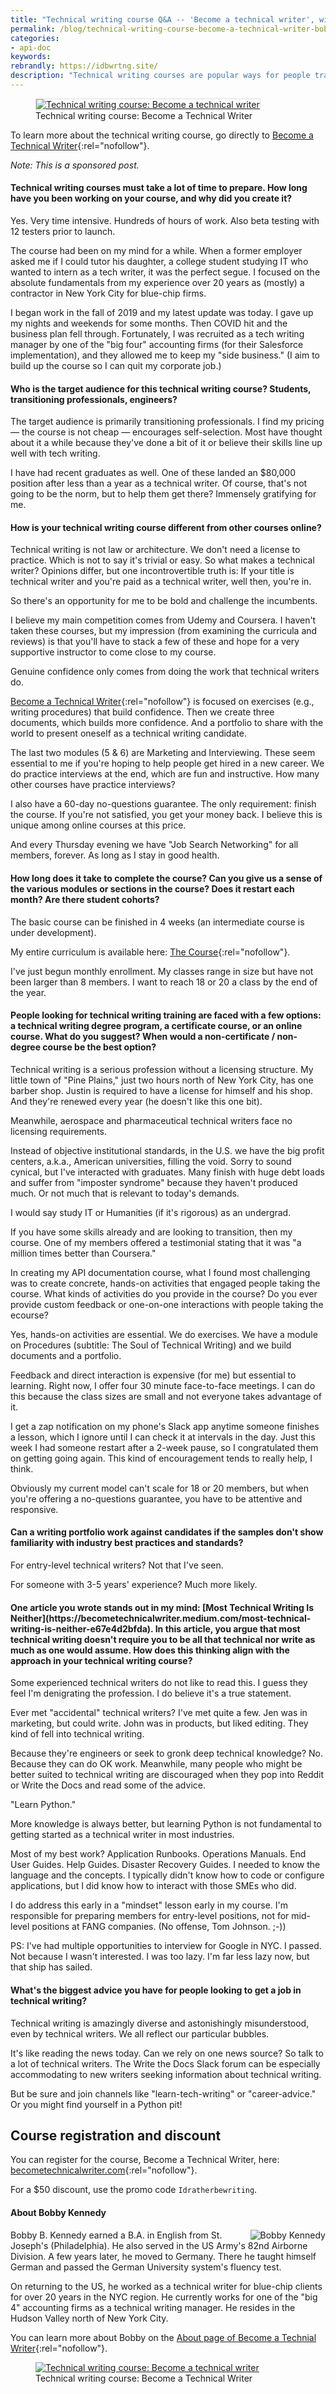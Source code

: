 ```yaml
---
title: "Technical writing course Q&A -- 'Become a technical writer', with Bobby Kennedy"
permalink: /blog/technical-writing-course-become-a-technical-writer-bobby-kennedy/
categories:
- api-doc
keywords:
rebrandly: https://idbwrtng.site/
description: "Technical writing courses are popular ways for people transitioning into technical writing careers to build their skills, become familiar with the technical writing profession, and ultimately transition into jobs as technical writers. I had a chance to chat with Bobby Kennedy, a professional technical writer based in New York, who recently created a technical writing course called <a href='https://idbwrtng.com/btw'>Become a Technical Writer</a>."
---
```


<figure><a rel="nofollow" href="https://idbwrtng.com/btw"><img style="border: 1px solid #dedede" src="https://s3.us-west-1.wasabisys.com/idbwmedia.com/images/becomeatechnicalwriter2.png" alt="Technical writing course: Become a technical writer" /></a><figcaption>Technical writing course: Become a Technical Writer</figcaption></figure>

To learn more about the technical writing course, go directly to [Become a Technical Writer](https://idbwrtng.com/btw){:rel="nofollow"}.

*Note: This is a sponsored post.*

<h4>Technical writing courses must take a lot of time to prepare. How long have you been working on your course, and why did you create it?</h4>

Yes. Very time intensive. Hundreds of hours of work. Also beta testing with 12 testers prior to launch.

The course had been on my mind for a while. When a former employer asked me if I could tutor his daughter, a college student studying IT who wanted to intern as a tech writer, it was the perfect segue. I focused on the absolute fundamentals from my experience over 20 years as (mostly) a contractor in New York City for blue-chip firms.

I began work in the fall of 2019 and my latest update was today. I gave up my nights and weekends for some months. Then COVID hit and the business plan fell through. Fortunately, I was recruited as a tech writing manager by one of the "big four" accounting firms (for their Salesforce implementation), and they allowed me to keep my "side business." (I aim to build up the course so I can quit my corporate job.)

<h4>Who is the target audience for this technical writing course? Students, transitioning professionals, engineers?</h4>

The target audience is primarily transitioning professionals. I find my pricing &mdash; the course is not cheap &mdash; encourages self-selection. Most have thought about it a while because they've done a bit of it or believe their skills line up well with tech writing.

I have had recent graduates as well. One of these landed an $80,000 position after less than a year as a technical writer. Of course, that's not going to be the norm, but to help them get there? Immensely gratifying for me.

<h4>How is your technical writing course different from other courses online?</h4>

Technical writing is not law or architecture. We don't need a license to practice. Which is not to say it's trivial or easy. So what makes a technical writer? Opinions differ, but one incontrovertible truth is: If your title is technical writer and you're paid as a technical writer, well then, you're in.

So there's an opportunity for me to be bold and challenge the incumbents.

I believe my main competition comes from Udemy and Coursera. I haven't taken these courses, but my impression (from examining the curricula and reviews) is that you'll have to stack a few of these and hope for a very supportive instructor to come close to my course.

Genuine confidence only comes from doing the work that technical writers do.

[Become a Technical Writer](https://idbwrtng.com/btw){:rel="nofollow"} is focused on exercises (e.g., writing procedures) that build confidence. Then we create three documents, which builds more confidence. And a portfolio to share with the world to present oneself as a technical writing candidate.

The last two modules (5 & 6) are Marketing and Interviewing. These seem essential to me if you're hoping to help people get hired in a new career. We do practice interviews at the end, which are fun and instructive. How many other courses have practice interviews?

I also have a 60-day no-questions guarantee. The only requirement: finish the course. If you're not satisfied, you get your money back. I believe this is unique among online courses at this price.

And every Thursday evening we have "Job Search Networking" for all members, forever. As long as I stay in good health.

<h4>How long does it take to complete the course? Can you give us a sense of the various modules or sections in the course? Does it restart each month? Are there student cohorts?</h4>

The basic course can be finished in 4 weeks (an intermediate course is under development).  

My entire curriculum is available here: [The Course](https://idbwrtng.com/btwthe-course){:rel="nofollow"}.

I've just begun monthly enrollment. My classes range in size but have not been larger than 8 members. I want to reach 18 or 20 a class by the end of the year.

<h4>People looking for technical writing training are faced with a few options: a technical writing degree program, a certificate course, or an online course. What do you suggest? When would a non-certificate / non-degree course be the best option?</h4>

Technical writing is a serious profession without a licensing structure. My little town of "Pine Plains," just two hours north of New York City, has one barber shop. Justin is required to have a license for himself and his shop. And they're renewed every year (he doesn't like this one bit).

Meanwhile, aerospace and pharmaceutical technical writers face no licensing requirements.

Instead of objective institutional standards, in the U.S. we have the big profit centers, a.k.a., American universities, filling the void. Sorry to sound cynical, but I've interacted with graduates. Many finish with huge debt loads and suffer from "imposter syndrome" because they haven't produced much. Or not much that is relevant to today's demands.

I would say study IT or Humanities (if it's rigorous) as an undergrad.

If you have some skills already and are looking to transition, then my course. One of my members offered a testimonial stating that it was "a million times better than Coursera."

In creating my API documentation course, what I found most challenging was to create concrete, hands-on activities that engaged people taking the course. What kinds of activities do you provide in the course? Do you ever provide custom feedback or one-on-one interactions with people taking the ecourse?

Yes, hands-on activities are essential. We do exercises. We have a module on Procedures (subtitle: The Soul of Technical Writing) and we build documents and a portfolio.

Feedback and direct interaction is expensive (for me) but essential to learning. Right now, I offer four 30 minute face-to-face meetings. I can do this because the class sizes are small and not everyone takes advantage of it.

I get a zap notification on my phone's Slack app anytime someone finishes a lesson, which I ignore until I can check it at intervals in the day. Just this week I had someone restart after a 2-week pause, so I congratulated them on getting going again. This kind of encouragement tends to really help, I think.

Obviously my current model can't scale for 18 or 20 members, but when you're offering a no-questions guarantee, you have to be attentive and responsive.

<h4>Can a writing portfolio work against candidates if the samples don't show familiarity with industry best practices and standards?</h4>

For entry-level technical writers? Not that I've seen.

For someone with 3-5 years' experience? Much more likely.

<h4 markdown="span">One article you wrote stands out in my mind: [Most Technical Writing Is Neither](https://becometechnicalwriter.medium.com/most-technical-writing-is-neither-e67e4d2bfda). In this article, you argue that most technical writing doesn't require you to be all that technical nor write as much as one would assume. How does this thinking align with the approach in your technical writing course?</h4>

Some experienced technical writers do not like to read this. I guess they feel I'm denigrating the profession. I do believe it's a true statement.

Ever met "accidental" technical writers? I've met quite a few. Jen was in marketing, but could write. John was in products, but liked editing. They kind of fell into technical writing.

Because they're engineers or seek to gronk deep technical knowledge? No. Because they can do OK work. Meanwhile, many people who might be better suited to technical writing are discouraged when they pop into Reddit or Write the Docs and read some of the advice.

"Learn Python."

More knowledge is always better, but learning Python is not fundamental to getting started as a technical writer in most industries.

Most of my best work? Application Runbooks. Operations Manuals. End User Guides. Help Guides. Disaster Recovery Guides. I needed to know the language and the concepts. I typically didn't know how to code or configure applications, but I did know how to interact with those SMEs who did.

I do address this early in a "mindset" lesson early in my course. I'm responsible for preparing members for entry-level positions, not for mid-level positions at FANG companies. (No offense, Tom Johnson. ;-))

PS: I've had multiple opportunities to interview for Google in NYC. I passed. Not because I wasn't interested. I was too lazy. I'm far less lazy now, but that ship has sailed.

<h4>What's the biggest advice you have for people looking to get a job in technical writing?</h4>

Technical writing is amazingly diverse and astonishingly misunderstood, even by technical writers. We all reflect our particular bubbles.

It's like reading the news today. Can we rely on one news source? So talk to a lot of technical writers. The Write the Docs Slack forum can be especially accommodating to new writers seeking information about technical writing.

But be sure and join channels like "learn-tech-writing" or "career-advice." Or you might find yourself in a Python pit!

## Course registration and discount

You can register for the course, Become a Technical Writer, here: [becometechnicalwriter.com](https://idbwrtng.com/btw/){:rel="nofollow"}.

For a $50 discount, use the promo code `Idratherbewriting`.

<h4 id="kennedy">About Bobby Kennedy</h4>
<a rel="nofollow" href="https://becomeatechnicalwriter.com/about/"><img style="max-width: 200px; float: right; padding-left: 10px" src="https://s3.us-west-1.wasabisys.com/idbwmedia.com/images/bobby_kennedy.jpeg" alt="Bobby Kennedy" /></a>

Bobby B. Kennedy earned a B.A. in English from St. Joseph's (Philadelphia). He also served in the US Army's 82nd Airborne Division.  A few years later, he moved to Germany. There he taught himself German and passed the German University system's fluency test.

On returning to the US, he worked as a technical writer for blue-chip clients for over 20 years in the NYC region. He currently works for one of the "big 4" accounting firms as a technical writing manager. He resides in the Hudson Valley north of New York City.

You can learn more about Bobby on the [About page of Become a Technial Writer](https://becomeatechnicalwriter.com/about/){:rel="nofollow"}.

<figure><a rel="nofollow" href="https://idbwrtng.com/btw"><img src="https://s3.us-west-1.wasabisys.com/idbwmedia.com/images/becomeatechnicalwriter1.png" alt="Technical writing course: Become a technical writer" /></a><figcaption>Technical writing course: Become a Technical Writer</figcaption></figure>

<div style="clear: both"></div>
